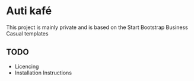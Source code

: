 # Auti kafé

This project is mainly private and is based on the Start Bootstrap Business Casual templates

## TODO 
- Licencing
- Installation Instructions

